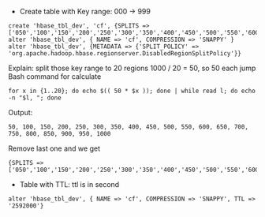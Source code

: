 - Create table with Key range: 000 -> 999
```
create 'hbase_tbl_dev', 'cf', {SPLITS => ['050','100','150','200','250','300','350','400','450','500','550','600','650','700','750','800','850','900','950']}
alter 'hbase_tbl_dev', { NAME => 'cf', COMPRESSION => 'SNAPPY' }
alter 'hbase_tbl_dev', {METADATA => {'SPLIT_POLICY' => 'org.apache.hadoop.hbase.regionserver.DisabledRegionSplitPolicy'}}
```

Explain: split those key range to 20 regions
1000 / 20 = 50, so 50 each jump
Bash command for calculate
```
for x in {1..20}; do echo $(( 50 * $x )); done | while read l; do echo -n "$l, "; done
```

Output:
```
50, 100, 150, 200, 250, 300, 350, 400, 450, 500, 550, 600, 650, 700, 750, 800, 850, 900, 950, 1000
```

Remove last one and we get 
```
{SPLITS => ['050','100','150','200','250','300','350','400','450','500','550','600','650','700','750','800','850','900','950']}
```


- Table with TTL: ttl is in second
```
alter 'hbase_tbl_dev', { NAME => 'cf', COMPRESSION => 'SNAPPY', TTL => '2592000'}
```
